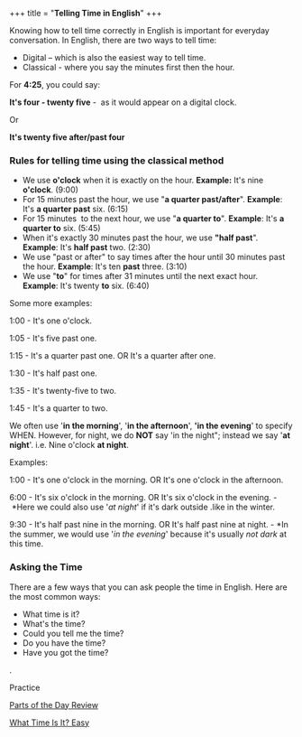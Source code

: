 +++
title = "**Telling Time in English**"
+++

Knowing how to tell time correctly in English is important for everyday
conversation. In English, there are two ways to tell time:

  - Digital – which is also the easiest way to tell time.
  - Classical - where you say the minutes first then the hour.

For **4:25**, you could say:

**It's four - twenty five** -  as it would appear on a digital clock.

Or

**It's twenty five after/past four**

### **Rules for telling time using the classical method**

  - We use **o'clock** when it is exactly on the hour. **Example:** It's
    nine **o'clock**. (9:00)
  - For 15 minutes past the hour, we use "**a quarter past/after**".
    **Example**: It's **a quarter past** six. (6:15)
  - For 15 minutes  to the next hour, we use "**a quarter to**".
    **Example**: It's **a quarter to** six. (5:45)
  - When it's exactly 30 minutes past the hour, we use **"half past**".
    **Example**: It's **half past** two. (2:30)
  - We use "past or after" to say times after the hour until 30 minutes
    past the hour. **Example**: It's ten **past** three. (3:10)
  - We use "**to**" for times after 31 minutes until the next exact
    hour. **Example**: It's twenty **to** six. (6:40)   

Some more examples:

1:00 - It's one o'clock.

1:05 - It's five past one.

1:15 - It's a quarter past one. OR It's a quarter after one.

1:30 - It's half past one.

1:35 - It's twenty-five to two.

1:45 - It's a quarter to two. 

We often use '**in the morning**', '**in the afternoon**', **'in the
evening**' to specify WHEN. However, for night, we do **NOT** say 'in
the night"; instead we say '**at night**'. i.e. Nine o'clock **at
night**. 

Examples:

1:00 - It's one o'clock in the morning. OR It's one o'clock in the
afternoon.

6:00 - It's six o'clock in the morning. OR It's six o'clock in the
evening. - \*Here we could also use '*at night*' if it's dark outside
.like in the winter.

9:30 - It's half past nine in the morning. OR It's half past nine at
night. - \*In the summer, we would use '*in the evening*' because it's
usually *not dark* at this time.

### **Asking the Time**

There are a few ways that you can ask people the time in English. Here
are the most common ways:

  - What time is it?
  - What's the time?
  - Could you tell me the time?
  - Do you have the time?
  - Have you got the time?

.

Practice

[Parts of the Day
Review](https://wikiotics.org/user/l_miguez/Parts_of_the_Day)

[What Time Is It? Easy](http://)
